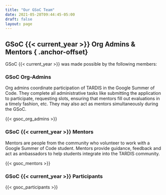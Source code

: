```yaml
---
title: "Our GSoC Team"
date: 2021-05-28T09:44:45-05:00
draft: false
layout: page
---
```


## GSoC {{< current_year >}} Org Admins & Mentors { .anchor-offset}

GSoC {{< current_year >}} was made possible by the following members:

### GSoC Org-Admins

Org admins coordinate participation of TARDIS in the Google Summer of Code. They complete all administrative tasks like submitting the application to participate, requesting slots, ensuring that mentors fill out evaluations in a timely fashion, etc. They may also act as mentors simultaneously during the GSoC.

<div class ="picture-grid">
{{< gsoc_org_admins >}}
</div>

### GSoC {{< current_year >}} Mentors

Mentors are people from the community who volunteer to work with a Google
Summer of Code student. Mentors provide guidance, feedback and act as
ambassadors to help students integrate into the TARDIS community.

<div class ="picture-grid">
{{< gsoc_mentors >}}
</div>

### GSoC {{< current_year >}} Participants

<div class ="picture-grid">
{{< gsoc_participants >}}
</div>
